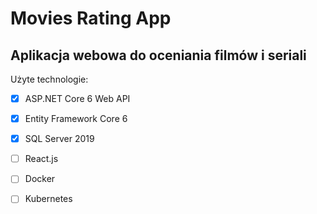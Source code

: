 # Movies Rating App
## Aplikacja webowa do oceniania filmów i seriali

Użyte technologie:
- [x] ASP.NET Core 6 Web API
- [x] Entity Framework Core 6
- [x] SQL Server 2019
- [ ] React.js
- [ ] Docker
- [ ] Kubernetes

